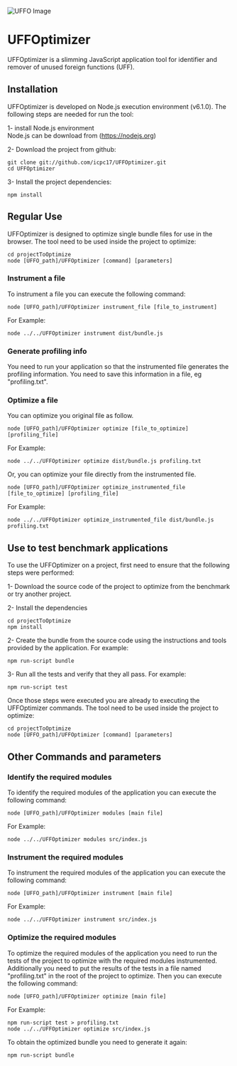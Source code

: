 ![UFFO Image](http://fs5.directupload.net/images/170302/d5zleuc5.png)
# UFFOptimizer

UFFOptimizer is a slimming JavaScript application tool for identifier and remover of unused foreign functions (UFF). 

## Installation

UFFOptimizer is developed on Node.js execution environment (v6.1.0). The following steps are needed for run the tool:

1- install Node.js environment  
Node.js can be download from (https://nodejs.org)

2- Download the project from github:

    git clone git://github.com/icpc17/UFFOptimizer.git
    cd UFFOptimizer

3- Install the project dependencies:

    npm install

## Regular Use

UFFOptimizer is designed to optimize single bundle files for use in the browser. The tool need to be used inside the project to optimize:

	cd projectToOptimize
	node [UFFO_path]/UFFOptimizer [command] [parameters]

### Instrument a file

To instrument a file you can execute the following command:

	node [UFFO_path]/UFFOptimizer instrument_file [file_to_instrument]

For Example:

	node ../../UFFOptimizer instrument dist/bundle.js

### Generate profiling info

You need to run your application so that the instrumented file generates the profiling information. You need to save this information in a file, eg "profiling.txt".

### Optimize a file

You can optimize you original file as follow.

	node [UFFO_path]/UFFOptimizer optimize [file_to_optimize] [profiling_file]

For Example:

	node ../../UFFOptimizer optimize dist/bundle.js profiling.txt

Or, you can optimize your file directly from the instrumented file.

	node [UFFO_path]/UFFOptimizer optimize_instrumented_file [file_to_optimize] [profiling_file]

For Example:

	node ../../UFFOptimizer optimize_instrumented_file dist/bundle.js profiling.txt

## Use to test benchmark applications

To use the UFFOptimizer on a project, first need to ensure that the following steps were performed:

1- Download the source code of the project to optimize from the benchmark or try another project. 
	
2- Install the dependencies

	cd projectToOptimize
	npm install

2- Create the bundle from the source code using the instructions and tools provided by the application. For example:

	npm run-script bundle

3- Run all the tests and verify that they all pass. For example:

	npm run-script test

Once those steps were executed you are already to executing the UFFOptimizer commands. The tool need to be used inside the project to optimize:
		
	cd projectToOptimize
	node [UFFO_path]/UFFOptimizer [command] [parameters]
	

## Other Commands and parameters

### Identify the required modules

To identify the required modules of the application you can execute the following command:

	node [UFFO_path]/UFFOptimizer modules [main file]
	
For Example:

	node ../../UFFOptimizer modules src/index.js

### Instrument the required modules

To instrument the required modules of the application you can execute the following command:

	node [UFFO_path]/UFFOptimizer instrument [main file]
	
For Example:

	node ../../UFFOptimizer instrument src/index.js
	
### Optimize the required modules

To optimize the required modules of the application you need to run the tests of the project to optimize with the required modules instrumented. Additionally you need to put the results of the tests in a file named "profiling.txt" in the root of the project to optimize. Then you can execute the following command:

	node [UFFO_path]/UFFOptimizer optimize [main file]
	
For Example:

	npm run-script test > profiling.txt
	node ../../UFFOptimizer optimize src/index.js

To obtain the optimized bundle you need to generate it again:

	npm run-script bundle
